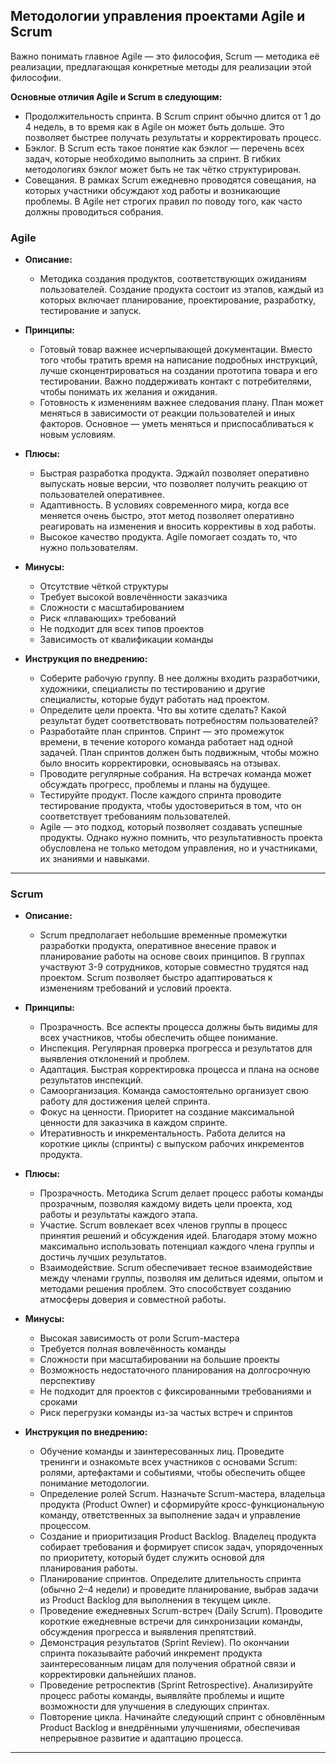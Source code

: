 ## Методологии управления проектами Agile и Scrum

Важно понимать главное Agile — это философия, Scrum — методика её реализации, предлагающая конкретные методы для реализации этой философии.

**Основные отличия Agile и Scrum в следующим:**

  - Продолжительность спринта. В Scrum спринт обычно длится от 1 до 4 недель, в то время как в Agile он может быть дольше. Это позволяет быстрее получать результаты и корректировать процесс.
  - Бэклог. В Scrum есть такое понятие как бэклог — перечень всех задач, которые необходимо выполнить за спринт. В гибких методологиях бэклог может быть не так чётко структурирован.
  - Совещания. В рамках Scrum ежедневно проводятся совещания, на которых участники обсуждают ход работы и возникающие проблемы. В Agile нет строгих правил по поводу того, как часто должны проводиться собрания.

### Agile

- **Описание:**  
  - Методика создания продуктов, соответствующих ожиданиям пользователей. Создание продукта состоит из этапов, каждый из которых включает планирование, проектирование, разработку, тестирование и запуск.

- **Принципы:**

  - Готовый товар важнее исчерпывающей документации. Вместо того чтобы тратить время на написание подробных инструкций, лучше сконцентрироваться на создании прототипа товара и его тестировании. Важно поддерживать контакт с потребителями, чтобы понимать их желания и ожидания.
  - Готовность к изменениям важнее следования плану. План может меняться в зависимости от реакции пользователей и иных факторов. Основное — уметь меняться и приспосабливаться к новым условиям.

- **Плюсы:**

  - Быстрая разработка продукта. Эджайл позволяет оперативно выпускать новые версии, что позволяет получить реакцию от пользователей оперативнее.
  - Адаптивность. В условиях современного мира, когда все меняется очень быстро, этот метод позволяет оперативно реагировать на изменения и вносить коррективы в ход работы.
  - Высокое качество продукта. Agile помогает создать то, что нужно пользователям.

- **Минусы:**

  - Отсутствие чёткой структуры
  - Требует высокой вовлечённости заказчика
  - Сложности с масштабированием
  - Риск «плавающих» требований
  - Не подходит для всех типов проектов
  - Зависимость от квалификации команды

- **Инструкция по внедрению:**
  - Соберите рабочую группу. В нее должны входить разработчики, художники, специалисты по тестированию и другие специалисты, которые будут работать над проектом.
  - Определите цели проекта. Что вы хотите сделать? Какой результат будет соответствовать потребностям пользователей?
  - Разработайте план спринтов. Спринт — это промежуток времени, в течение которого команда работает над одной задачей. План спринтов должен быть подвижным, чтобы можно было вносить корректировки, основываясь на отзывах.
  - Проводите регулярные собрания. На встречах команда может обсуждать прогресс, проблемы и планы на будущее.
  - Тестируйте продукт. После каждого спринта проводите тестирование продукта, чтобы удостовериться в том, что он соответствует требованиям пользователей.
  - Agile — это подход, который позволяет создавать успешные продукты. Однако нужно помнить, что результативность проекта обусловлена не только методом управления, но и участниками, их знаниями и навыками.

---

### Scrum

- **Описание:**  
  - Scrum предполагает небольшие временные промежутки разработки продукта, оперативное внесение правок и планирование работы на основе своих принципов. В группах участвуют 3-9 сотрудников, которые совместно трудятся над проектом. Scrum позволяет быстро адаптироваться к изменениям требований и условий проекта.

- **Принципы:**

  - Прозрачность. Все аспекты процесса должны быть видимы для всех участников, чтобы обеспечить общее понимание.
  - Инспекция. Регулярная проверка прогресса и результатов для выявления отклонений и проблем.
  - Адаптация. Быстрая корректировка процесса и плана на основе результатов инспекций.
  - Самоорганизация. Команда самостоятельно организует свою работу для достижения целей спринта.
  - Фокус на ценности. Приоритет на создание максимальной ценности для заказчика в каждом спринте.
  - Итеративность и инкрементальность. Работа делится на короткие циклы (спринты) с выпуском рабочих инкрементов продукта.

- **Плюсы:**

  - Прозрачность. Методика Scrum делает процесс работы команды прозрачным, позволяя каждому видеть цели проекта, ход работы и результаты каждого этапа.
  - Участие. Scrum вовлекает всех членов группы в процесс принятия решений и обсуждения идей. Благодаря этому можно максимально использовать потенциал каждого члена группы и достичь лучших результатов.
  - Взаимодействие. Scrum обеспечивает тесное взаимодействие между членами группы, позволяя им делиться идеями, опытом и методами решения проблем. Это способствует созданию атмосферы доверия и совместной работы.

- **Минусы:**

  - Высокая зависимость от роли Scrum-мастера
  - Требуется полная вовлечённость команды
  - Сложности при масштабировании на большие проекты
  - Возможность недостаточного планирования на долгосрочную перспективу
  - Не подходит для проектов с фиксированными требованиями и сроками
  - Риск перегрузки команды из-за частых встреч и спринтов

- **Инструкция по внедрению:**
  - Обучение команды и заинтересованных лиц. Проведите тренинги и ознакомьте всех участников с основами Scrum: ролями, артефактами и событиями, чтобы обеспечить общее понимание методологии.
  - Определение ролей Scrum. Назначьте Scrum-мастера, владельца продукта (Product Owner) и сформируйте кросс-функциональную команду, ответственных за выполнение задач и управление процессом.
  - Создание и приоритизация Product Backlog. Владелец продукта собирает требования и формирует список задач, упорядоченных по приоритету, который будет служить основой для планирования работы.
  - Планирование спринтов. Определите длительность спринта (обычно 2–4 недели) и проведите планирование, выбрав задачи из Product Backlog для выполнения в текущем цикле.
  - Проведение ежедневных Scrum-встреч (Daily Scrum). Проводите короткие ежедневные встречи для синхронизации команды, обсуждения прогресса и выявления препятствий.
  - Демонстрация результатов (Sprint Review). По окончании спринта показывайте рабочий инкремент продукта заинтересованным лицам для получения обратной связи и корректировки дальнейших планов.
  - Проведение ретроспектив (Sprint Retrospective). Анализируйте процесс работы команды, выявляйте проблемы и ищите возможности для улучшения в следующих спринтах.
  - Повторение цикла. Начинайте следующий спринт с обновлённым Product Backlog и внедрёнными улучшениями, обеспечивая непрерывное развитие и адаптацию процесса.

---
